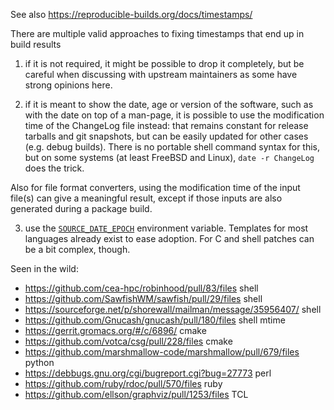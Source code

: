 See also https://reproducible-builds.org/docs/timestamps/

There are multiple valid approaches to fixing timestamps
that end up in build results

1) if it is not required, it might be possible to drop it completely, but be careful when discussing with upstream maintainers as some have strong opinions here.

2) if it is meant to show the date, age or version of the software, such as with the date on top of a man-page, it is possible to use the modification time of the ChangeLog file instead: that remains constant for release tarballs and git snapshots, but can be easily updated for other cases (e.g. debug builds). There is no portable shell command syntax for this, but on some systems (at least FreeBSD and Linux), `date -r ChangeLog` does the trick. 
 
Also for file format converters, using the modification time of the input file(s) can give a meaningful result, except if those inputs are also generated during a package build.

3) use the [`SOURCE_DATE_EPOCH`](https://wiki.debian.org/ReproducibleBuilds/TimestampsProposal) environment variable. Templates for most languages already exist to ease adoption. For C and shell patches can be a bit complex, though.

Seen in the wild:
* https://github.com/cea-hpc/robinhood/pull/83/files shell
* https://github.com/SawfishWM/sawfish/pull/29/files shell
* https://sourceforge.net/p/shorewall/mailman/message/35956407/ shell
* https://github.com/Gnucash/gnucash/pull/180/files shell mtime
* https://gerrit.gromacs.org/#/c/6896/ cmake
* https://github.com/votca/csg/pull/228/files cmake
* https://github.com/marshmallow-code/marshmallow/pull/679/files python
* https://debbugs.gnu.org/cgi/bugreport.cgi?bug=27773 perl
* https://github.com/ruby/rdoc/pull/570/files ruby
* https://github.com/ellson/graphviz/pull/1253/files TCL
